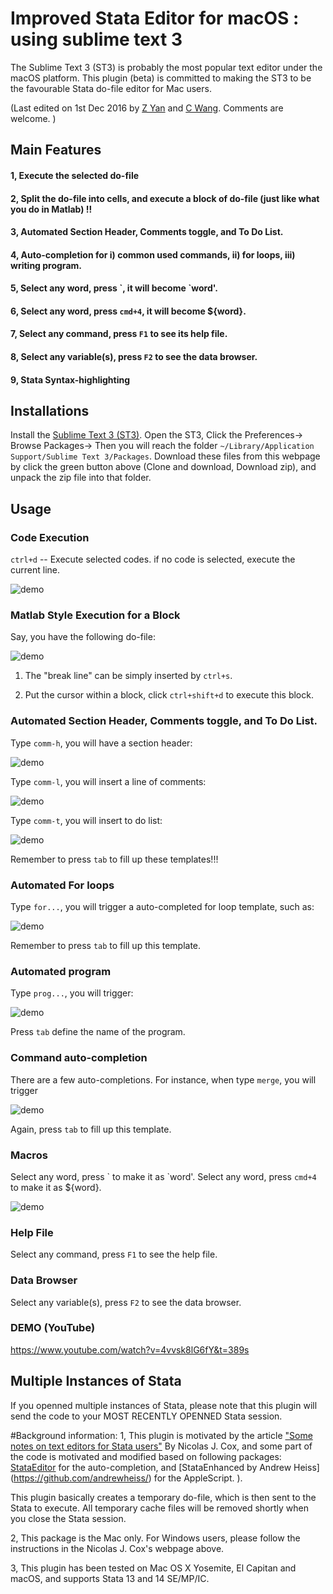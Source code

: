# Improved Stata Editor for macOS : using sublime text 3

The Sublime Text 3 (ST3) is probably the most popular text editor under the macOS platform. This plugin (beta) is committed to making the ST3 to be the favourable Stata do-file editor for Mac users.  

(Last edited on 1st Dec 2016 by [Z Yan](mailto:helloyzz@gmail.com) and [C Wang](mailto:flora7819@gmail.com). Comments are welcome. )

## Main Features
#### 1, Execute the selected do-file 
#### 2, Split the do-file into cells, and execute a block of do-file (just like what you do in Matlab) !!
#### 3, Automated Section Header, Comments toggle, and To Do List.
#### 4, Auto-completion for i) common used commands, ii) for loops, iii) writing program.
#### 5, Select any **word**, press \`, it will become **\`word'**. 
#### 6, Select any **word**, press `cmd+4`, it will become **${word}**. 
#### 7, Select any command, press `F1` to see its help file. 
#### 8, Select any variable(s), press `F2` to see the data browser. 
#### 9, Stata Syntax-highlighting  

## Installations 

Install the [Sublime Text 3 (ST3)](https://www.sublimetext.com/3). Open the ST3, Click the Preferences-> Browse Packages-> Then you will reach the folder `~/Library/Application Support/Sublime Text 3/Packages`. Download these files from this webpage by click the green button above (Clone and download, Download zip), and unpack the zip file into that folder. 

## Usage 
### Code Execution
`ctrl+d` -- Execute selected codes. if no code is selected, execute the current line. 

![demo](/pictures/tu1.gif)
### Matlab Style Execution for a Block
Say, you have the following do-file:

![demo](/pictures/tu2)
1) The "break line" can be simply inserted by `ctrl+s`.

2) Put the cursor within a block, click  `ctrl+shift+d` to execute this block.

### Automated Section Header, Comments toggle, and To Do List.
Type `comm-h`, you will have a section header:

![demo](/pictures/tu4.gif)

Type `comm-l`, you will insert a line of comments:

![demo](/pictures/tu3.gif)

Type `comm-t`, you will insert to do list:

![demo](/pictures/tu5.gif)


Remember to press `tab` to fill up these templates!!!

### Automated For loops
Type `for...`, you will trigger a auto-completed for loop template, such as:

![demo](/pictures/tu6.gif)

Remember to press `tab` to fill up this template.

### Automated program
Type `prog...`, you will trigger:

![demo](/pictures/tu7.gif)

Press `tab` define the name of the program.




### Command auto-completion
There are a few auto-completions. For instance, when type `merge`, you will trigger

![demo](/pictures/tu8.gif)

Again, press `tab` to fill up this template.

### Macros
Select any word, press \` to make it as \`word'. 
Select any word, press `cmd+4` to make it as ${word}. 

![demo](/pictures/tu9.gif)

### Help File 
 Select any command, press `F1` to see the help file. 

### Data Browser
Select any variable(s), press `F2` to see the data browser.

### DEMO (YouTube)
https://www.youtube.com/watch?v=4vvsk8lG6fY&t=389s

## Multiple Instances of Stata
If you openned multiple instances of Stata, please note that this plugin will send the code to your MOST RECENTLY OPENNED Stata session. 


 
 
#Background information:
1, This plugin is motivated by the article ["Some notes on text editors for Stata users"](http://fmwww.bc.edu/repec/bocode/t/textEditors.html#vim) By Nicolas J. Cox, and some part of the code is motivated and modified based on following packages: [StataEditor](https://github.com/mattiasnordin/) for the auto-completion, and [StataEnhanced by Andrew Heiss] (https://github.com/andrewheiss/) for the AppleScript.
).

This plugin basically creates a temporary do-file, which is then sent to the Stata to execute. All temporary cache files will be removed shortly when you close the Stata session.


2, This package is the Mac only. For Windows users, please follow the instructions in the Nicolas J. Cox's webpage above.
 
        
3, This plugin has been tested on Mac OS X Yosemite, El Capitan and macOS, and supports Stata 13 and 14 SE/MP/IC.
 
